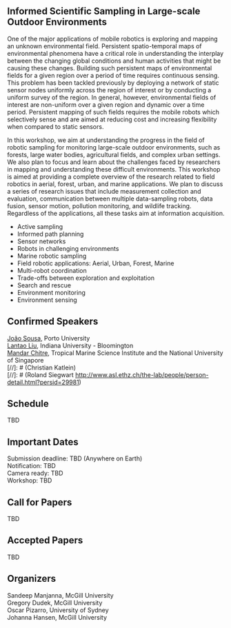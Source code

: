 ## Informed Scientific Sampling in Large-scale Outdoor Environments

One of the major applications of mobile robotics is exploring and mapping an unknown environmental field. Persistent spatio-temporal maps of environmental phenomena have a critical role in understanding the interplay between the changing global conditions and human activities that might be causing these changes. Building such persistent maps of environmental fields for a given region over a period of time requires continuous sensing. This problem has been tackled previously by deploying a network of static sensor nodes uniformly across the region of interest or by conducting a uniform survey of the region. In general, however, environmental fields of interest are non-uniform over a given region and dynamic over a time period. Persistent mapping of such fields requires the mobile robots which selectively sense and are aimed at reducing cost and increasing flexibility when compared to static sensors. 

In this workshop, we aim at understanding the progress in the field of robotic sampling for monitoring large-scale outdoor environments, such as forests, large water bodies, agricultural fields, and complex urban settings. We also plan to focus and learn about the challenges faced by researchers in mapping and understanding these difficult environments. This workshop is aimed at providing a complete overview of the research related to field robotics in aerial, forest, urban, and marine applications. We plan to discuss a series of research issues that include measurement collection and evaluation, communication between multiple data-sampling robots, data fusion, sensor motion, pollution monitoring, and wildlife tracking. Regardless of the applications, all these tasks aim at information acquisition.

- Active sampling
- Informed path planning
- Sensor networks
- Robots in challenging environments
- Marine robotic sampling
- Field robotic applications: Aerial, Urban, Forest, Marine
- Multi-robot coordination
- Trade-offs between exploration and exploitation
- Search and rescue
- Environment monitoring
- Environment sensing

## Confirmed Speakers

[João Sousa](https://www.lsts.pt/member/jo%C3%A3o-sousa), Porto University  
[Lantao Liu](http://homes.sice.indiana.edu/lantao/), Indiana University - Bloomington  
[Mandar Chitre](http://www.chitre.net/), Tropical Marine Science Institute and the National University of Singapore  
[//]: # (Christian Katlein)  
[//]: # (Roland Siegwart http://www.asl.ethz.ch/the-lab/people/person-detail.html?persid=29981)  

## Schedule

TBD

## Important Dates

Submission deadline: TBD (Anywhere on Earth)  
Notification: TBD  
Camera ready: TBD  
Workshop: TBD  

## Call for Papers

TBD

## Accepted Papers

TBD

## Organizers

Sandeep Manjanna, McGill University  
Gregory Dudek, McGill University  
Oscar Pizarro, University of Sydney  
Johanna Hansen, McGill University  
